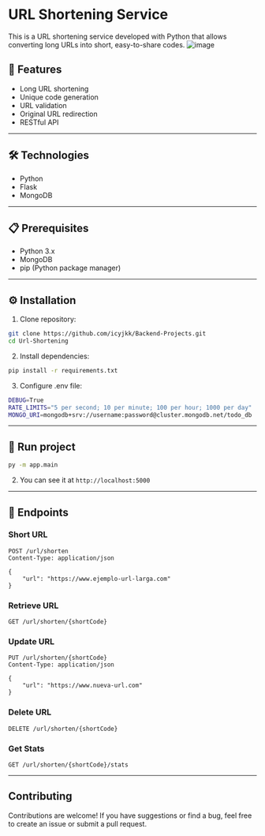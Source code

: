 # URL Shortening Service

This is a URL shortening service developed with Python that allows converting long URLs into short, easy-to-share codes.
![image](https://github.com/user-attachments/assets/f90b9620-5b0d-4df7-953d-5ec3770e7cce)

## 🚀 Features

- Long URL shortening
- Unique code generation 
- URL validation
- Original URL redirection
- RESTful API
---
## 🛠️ Technologies

- Python
- Flask
- MongoDB
---
## 📋 Prerequisites

- Python 3.x
- MongoDB
- pip (Python package manager)
---
## ⚙️ Installation

1. Clone repository:
```bash
git clone https://github.com/icyjkk/Backend-Projects.git
cd Url-Shortening
```

2. Install dependencies:
```bash
pip install -r requirements.txt
```

3. Configure .env file:
```bash
DEBUG=True
RATE_LIMITS="5 per second; 10 per minute; 100 per hour; 1000 per day"
MONGO_URI=mongodb+srv://username:password@cluster.mongodb.net/todo_db
```
---
## 🚀 Run project
```bash
py -m app.main
```

2. You can see it at `http://localhost:5000`
---
## 📌 Endpoints

### Short URL
```http
POST /url/shorten
Content-Type: application/json

{
    "url": "https://www.ejemplo-url-larga.com"
}
```
### Retrieve URL
```http
GET /url/shorten/{shortCode}
```

### Update URL
```http
PUT /url/shorten/{shortCode}
Content-Type: application/json

{
    "url": "https://www.nueva-url.com"
}
```
### Delete URL
```http
DELETE /url/shorten/{shortCode}
```
### Get Stats
```http
GET /url/shorten/{shortCode}/stats
```
---
## Contributing

Contributions are welcome! If you have suggestions or find a bug, feel free to create an issue or submit a pull request.
